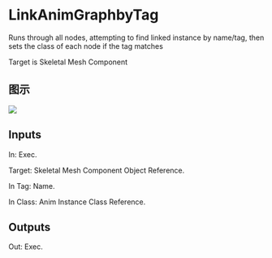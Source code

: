 # LinkAnimGraphbyTag

Runs through all nodes, attempting to find linked instance by name/tag, then sets the class of each node if the tag matches

Target is Skeletal Mesh Component

## 图示

![]($-20221218-18260012.png)

## Inputs

In: Exec.

Target: Skeletal Mesh Component Object Reference.

In Tag: Name.

In Class: Anim Instance Class Reference.  

## Outputs

Out: Exec.


